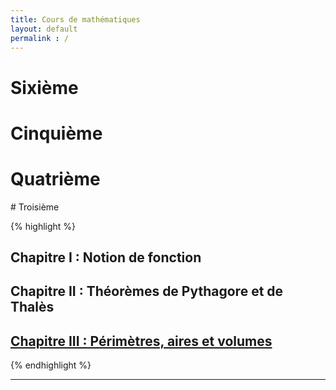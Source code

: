 ```yaml
---
title: Cours de mathématiques
layout: default
permalink : /
---
```

# Sixième
# Cinquième
# Quatrième
<summary># Troisième</summary>

{% highlight %}
  ## Chapitre I  : Notion de fonction
  ## Chapitre II  : Théorèmes de Pythagore et de Thalès
  ## [Chapitre III  : Périmètres, aires et volumes](/Cours_3e/Chapitre_3_Perimetres)
{% endhighlight %}

---
